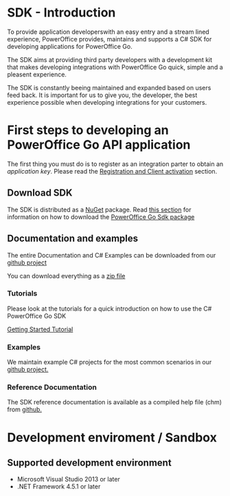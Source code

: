 SDK - Introduction
==================

To provide application developerswith an easy entry and a stream lined experience, PowerOffice provides, maintains and supports a C# SDK for developing applications for PowerOffice Go.

The SDK aims at providing third party developers with a development kit that makes developing integrations with PowerOffice Go quick, simple and a pleasent experience.

The SDK is constantly beeing maintained and expanded based on users feed back. It is important for us to give you, the developer, the best experience possible when developing integrations for your customers.


# First steps to developing an PowerOffice Go API application

The first thing you must do is to register as an integration parter to obtain an *application key*. Please read the [Registration and Client activation](../Registration.md) section.

## Download SDK
The SDK is distributed as a [NuGet](https://www.nuget.org/) package. Read [this section](NuGetPackage.md) for information on how to download the [PowerOffice Go Sdk package](https://www.nuget.org/packages/PowerOfficeGoSdk/)

## Documentation and examples
The entire Documentation and C# Examples can be downloaded from our [github project](https://github.com/PowerOffice/go-api)

You can download everything as a [zip file](https://github.com/PowerOffice/go-api/archive/master.zip)

### Tutorials
Please look at the tutorials for a quick introduction on how to use the C# PowerOffice Go SDK

[Getting Started Tutorial](Tutorials/GettingStarted.md)

### Examples

We maintain example C# projects for the most common scenarios in our [github project.](https://github.com/PowerOffice/go-api)

### Reference Documentation
The SDK reference documentation is available as a compiled help file (chm) from [github.](https://github.com/PowerOffice/go-api/raw/master/Documentation/Sdk/GO%20SDK.chm)


# Development enviroment / Sandbox

## Supported development environment
- Microsoft Visual Studio 2013 or later
- .NET Framework 4.5.1 or later

